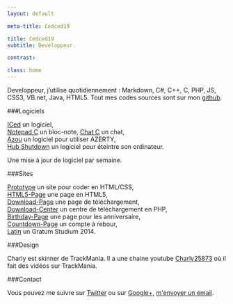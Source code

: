 ```yaml
---
layout: default

meta-title: Cedced19

title: Cedced19
subtitle: Developpeur.

contrast:

class: home
---
```


Developpeur, j’utilise quotidiennement : Markdown, C#, C++, C, PHP, JS, CSS3, VB.net, Java, HTML5.
Tout mes codes sources sont sur mon [github](https://github.com/cedced19/).

###Logiciels

[ICed](http://cedced19.github.io/iced/) un logiciel,  
[Notepad C](http://cedced19.github.io/notepad/) un bloc-note, 
[Chat C](http://cedced19.github.io/chat/) un chat,   
[Azou](http://cedced19.github.io/azou/) un logiciel pour utiliser AZERTY,  
[Hub Shutdown](http://cedced19.github.io/hubshutdown/) un logiciel pour éteintre son ordinateur.

Une mise à jour de logiciel par semaine.

###Sites

[Prototype](http://cedced19.github.io/proto/) un site pour coder en HTML/CSS,               
[HTML5-Page](http://cedced19.github.io/demo/html5-page/) une page en HTML5,                
[Download-Page](http://cedced19.github.io/demo/download-page/) une page de téléchargement,              
[Download-Center](https://github.com/cedced19/Download-Center/) un centre de téléchargement en PHP,          
[Birthday-Page](http://cedced19.github.io/demo/birthday-page/) une page pour les anniversaire,            
[Countdown-Page](http://cedced19.github.io/demo/countdown-page/) un compte à rebour,            
[Latin](http://cedced19.github.io/latin/) un Gratum Studium 2014.         

###Design

Charly est skinner de TrackMania. Il a une chaine youtube [Charly25873](https://www.youtube.com/channel/UCOmStS_lSNYu9iudht0mrwQ) où il fait des vidéos sur TrackMania.

###Contact

Vous pouvez me suivre sur [Twitter](https://twitter.com/cedced19) ou sur [Google+](https://plus.google.com/u/0/b/104855167193751168501/104855167193751168501/posts), [m'envoyer un email](mailto:cedced19@gmail.com).

